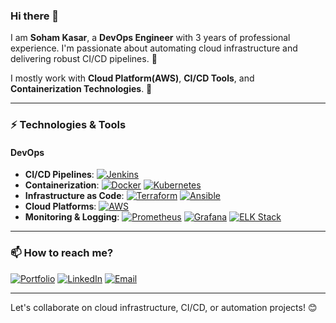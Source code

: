 ### Hi there 👋
I am **Soham Kasar**, a **DevOps Engineer** with 3 years of professional experience. I'm passionate about automating cloud infrastructure and delivering robust CI/CD pipelines. 🎯

I mostly work with **Cloud Platform(AWS)**, **CI/CD Tools**, and **Containerization Technologies**. 🚀

---

### ⚡ Technologies & Tools

#### DevOps
- **CI/CD Pipelines**: [![Jenkins](https://img.shields.io/badge/Jenkins-%232C5263.svg?style=for-the-badge&logo=jenkins&logoColor=white)](https://www.jenkins.io/)
- **Containerization**: [![Docker](https://img.shields.io/badge/Docker-%230db7ed.svg?style=for-the-badge&logo=docker&logoColor=white)](https://www.docker.com/) [![Kubernetes](https://img.shields.io/badge/Kubernetes-%23326ce5.svg?style=for-the-badge&logo=kubernetes&logoColor=white)](https://kubernetes.io/)
- **Infrastructure as Code**: [![Terraform](https://img.shields.io/badge/Terraform-%235835CC.svg?style=for-the-badge&logo=terraform&logoColor=white)](https://www.terraform.io/) [![Ansible](https://img.shields.io/badge/Ansible-%231A1918.svg?style=for-the-badge&logo=ansible&logoColor=white)](https://www.ansible.com/)
- **Cloud Platforms**: [![AWS](https://img.shields.io/badge/Amazon_AWS-%23232F3E.svg?style=for-the-badge&logo=amazon-aws&logoColor=white)](https://aws.amazon.com/)
- **Monitoring & Logging**: [![Prometheus](https://img.shields.io/badge/Prometheus-%23E6522C.svg?style=for-the-badge&logo=prometheus&logoColor=white)](https://prometheus.io/) [![Grafana](https://img.shields.io/badge/Grafana-F46800.svg?style=for-the-badge&logo=grafana&logoColor=white)](https://grafana.com/) [![ELK Stack](https://img.shields.io/badge/Elastic_Stack-005571?style=for-the-badge&logo=elastic-stack&logoColor=white)](https://www.elastic.co/elastic-stack)

---

### 📫 How to reach me?

[![Portfolio](https://img.shields.io/badge/Portfolio-%230077B5.svg?style=for-the-badge&logo=internet-explorer&logoColor=white)](https://linktr.ee/Sohamkasar)
[![LinkedIn](https://img.shields.io/badge/LinkedIn-%230077B5.svg?style=for-the-badge&logo=linkedin&logoColor=white)](https://linkedin.com/in/soham-kasar-968138256)
[![Email](https://img.shields.io/badge/Email-D14836?style=for-the-badge&logo=gmail&logoColor=white)](mailto:kasarsoham1111@gmail.com)

---

Let's collaborate on cloud infrastructure, CI/CD, or automation projects! 😊
